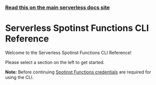 <!--
title: Serverless - Spotinst Functions - CLI Reference
menuText: CLI Reference
layout: Doc
menuOrder: 2
-->

<!-- DOCS-SITE-LINK:START automatically generated  -->
### [Read this on the main serverless docs site](https://www.serverless.com/framework/docs/providers/spotinst/cli-reference/)
<!-- DOCS-SITE-LINK:END -->

# Serverless Spotinst Functions CLI Reference

Welcome to the Serverless Spotinst Functions CLI Reference!

Please select a section on the left to get started.

**Note:** Before continuing [Spotinst Functions credentials](../guide/credentials.md) are required for using the CLI.
